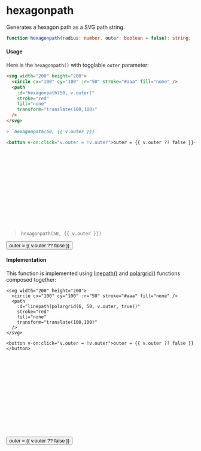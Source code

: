 # hexagonpath

Generates a hexagon path as a SVG path string.

```ts
function hexagonpath(radius: number, outer: boolean = false): string;
```

#### Usage

Here is the `hexagonpath()` with togglable `outer` parameter:

```md
<svg width="200" height="200">
  <circle cx="100" cy="100" :r="50" stroke="#aaa" fill="none" />
  <path
    :d="hexagonpath(50, v.outer)"
    stroke="red"
    fill="none"
    transform="translate(100,100)"
  />
</svg>

> `hexagonpath(50, {{ v.outer }})`

<button v-on:click="v.outer = !v.outer">outer = {{ v.outer ?? false }}</button>
```

<svg width="200" height="200">
  <circle cx="100" cy="100" :r="50" stroke="#aaa" fill="none" />
  <path
    :d="hexagonpath(50, v.outer)"
    stroke="red"
    fill="none"
    transform="translate(100,100)"
  />
</svg>

> `hexagonpath(50, {{ v.outer }})`

<button v-on:click="v.outer = !v.outer">outer = {{ v.outer ?? false }}</button>

#### Implementation

This function is implemented using [linepath()](/utils/linepath) and [polargrid()](/utils/polargrid) functions composed together:

```md{4}
<svg width="200" height="200">
  <circle cx="100" cy="100" :r="50" stroke="#aaa" fill="none" />
  <path
    :d="linepath(polargrid(6, 50, v.outer, true))"
    stroke="red"
    fill="none"
    transform="translate(100,100)"
  />
</svg>

<button v-on:click="v.outer = !v.outer">outer = {{ v.outer ?? false }}</button>
```

<svg width="200" height="200">
  <circle cx="100" cy="100" :r="50" stroke="#aaa" fill="none" />
  <path
    :d="linepath(polargrid(6, 50, v.outer, true))"
    stroke="red"
    fill="none"
    transform="translate(100,100)"
  />
</svg>

<button v-on:click="v.outer = !v.outer">outer = {{ v.outer ?? false }}</button>
